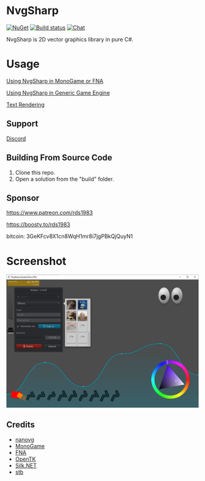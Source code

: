 # NvgSharp
[![NuGet](https://img.shields.io/nuget/v/NvgSharp.MonoGame.svg)](https://www.nuget.org/packages/NvgSharp.MonoGame/) [![Build status](https://ci.appveyor.com/api/projects/status/r4cd8vcao5i84xo7?svg=true)](https://ci.appveyor.com/project/RomanShapiro/nvgsharp)
[![Chat](https://img.shields.io/discord/628186029488340992.svg)](https://discord.gg/ZeHxhCY)

NvgSharp is 2D vector graphics library in pure C#.

# Usage
[Using NvgSharp in MonoGame or FNA](https://github.com/rds1983/NvgSharp/wiki/Using-NvgSharp-in-MonoGame-or-FNA)

[Using NvgSharp in Generic Game Engine](https://github.com/rds1983/NvgSharp/wiki/Using-NvgSharp-in-Generic-Game-Engine)

[Text Rendering](https://github.com/rds1983/NvgSharp/wiki/Text-Rendering)

## Support
[Discord](https://discord.gg/ZeHxhCY)

## Building From Source Code
1. Clone this repo.
2. Open a solution from the "build" folder.

## Sponsor
https://www.patreon.com/rds1983

https://boosty.to/rds1983

bitcoin: 3GeKFcv8X1cn8WqH1mr8i7jgPBkQjQuyN1

# Screenshot
![](/images/screenshot.png)

## Credits
* [nanovg](https://github.com/memononen/nanovg)
* [MonoGame](http://www.monogame.net/)
* [FNA](https://github.com/FNA-XNA/FNA)
* [OpenTK](https://github.com/opentk/opentk)
* [Silk.NET](https://github.com/dotnet/Silk.NET)
* [stb](https://github.com/nothings/stb)
